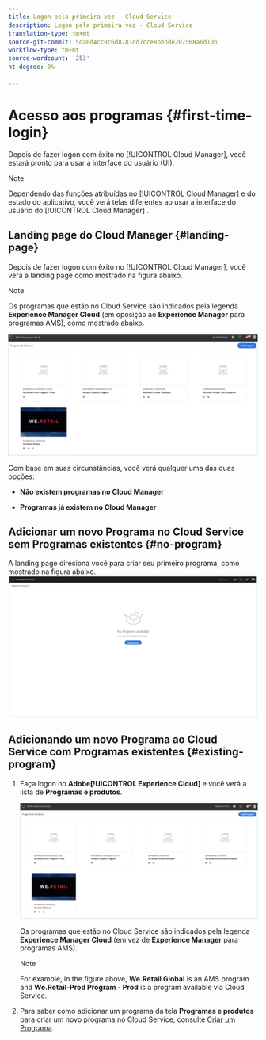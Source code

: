 ```yaml
---
title: Logon pela primeira vez - Cloud Service
description: Logon pela primeira vez - Cloud Service
translation-type: tm+mt
source-git-commit: 5da0d4cc8c6d8781dd7cce8bbbde207568a6d10b
workflow-type: tm+mt
source-wordcount: '253'
ht-degree: 0%

---
```



# Acesso aos programas {#first-time-login}

Depois de fazer logon com êxito no [!UICONTROL Cloud Manager], você estará pronto para usar a interface do usuário (UI).

>[!NOTE]
>
>Dependendo das funções atribuídas no [!UICONTROL Cloud Manager] e do estado do aplicativo, você verá telas diferentes ao usar a interface do usuário do [!UICONTROL Cloud Manager] .

## Landing page do Cloud Manager {#landing-page}

Depois de fazer logon com êxito no [!UICONTROL Cloud Manager], você verá a landing page como mostrado na figura abaixo.

>[!NOTE]
>
>Os programas que estão no Cloud Service são indicados pela legenda **Experience Manager Cloud** (em oposição ao **Experience Manager** para programas AMS), como mostrado abaixo.

![](assets/first_timelogin1.png)


Com base em suas circunstâncias, você verá qualquer uma das duas opções:

* **Não existem programas no Cloud Manager**

* **Programas já existem no Cloud Manager**

## Adicionar um novo Programa no Cloud Service sem Programas existentes {#no-program}


A landing page direciona você para criar seu primeiro programa, como mostrado na figura abaixo.
![](assets/first_timelogin0.png)


## Adicionando um novo Programa ao Cloud Service com Programas existentes {#existing-program}


1. Faça logon no **Adobe[!UICONTROL Experience Cloud]** e você verá a lista de **Programas e produtos**.

   ![](assets/first_timelogin1.png)

   Os programas que estão no Cloud Service são indicados pela legenda **Experience Manager Cloud** (em vez de **Experience Manager** para programas AMS).

   >[!NOTE]
   >For example, in the figure above, **We.Retail Global** is an AMS program and **We.Retail-Prod Program - Prod** is a program available via Cloud Service.

1. Para saber como adicionar um programa da tela **Programas e produtos** para criar um novo programa no Cloud Service, consulte [Criar um Programa](/help/onboarding/getting-access-to-aem-in-cloud/creating-a-program.md).


